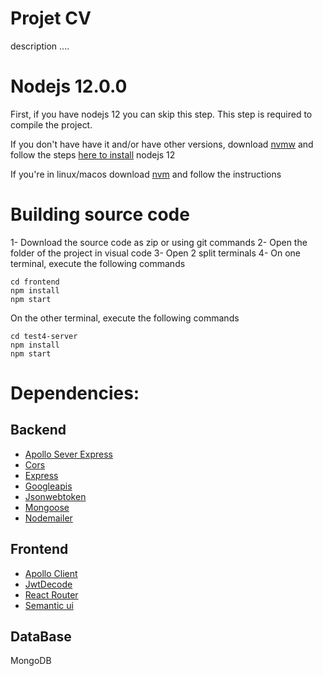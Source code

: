 # Projet CV
 description ....
 
 
# Nodejs 12.0.0

First, if you have nodejs 12 you can skip this step. This step is required to compile the project. 

If you don't have have it and/or have other versions, download [nvmw](https://github.com/coreybutler/nvm-windows/releases) and follow the steps [here to install](https://github.com/coreybutler/nvm-windows#install-nvm-windows) nodejs 12

If you're in linux/macos download [nvm](https://github.com/nvm-sh/nvm) and follow the instructions 

# Building source code

1- Download the source code as zip or using git commands 
2- Open the folder of the project in visual code 
3- Open 2 split terminals 
4- On one terminal, execute the following commands
``` 
cd frontend
npm install
npm start
```

On the other terminal, execute the following commands

``` 
cd test4-server
npm install
npm start
```

# Dependencies:
## Backend
- [Apollo Sever Express](https://github.com/apollographql/apollo-server/tree/main/packages/apollo-server-express)
- [Cors](https://github.com/expressjs/cors)
- [Express](https://github.com/expressjs/express)
- [Googleapis](https://github.com/googleapis/googleapis)
- [Jsonwebtoken](https://github.com/auth0/node-jsonwebtoken)
- [Mongoose](https://github.com/Automattic/mongoose)
- [Nodemailer](https://github.com/nodemailer/nodemailer)

## Frontend
- [Apollo Client](https://github.com/apollographql/apollo-client)
- [JwtDecode](https://github.com/auth0/jwt-decode)
- [React Router](https://reactrouter.com/)
- [Semantic ui](https://semantic-ui.com/)

## DataBase

MongoDB
